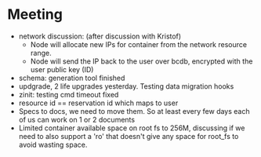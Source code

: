# Meeting
- network discussion: (after discussion with Kristof)
  - Node will allocate new IPs for container from the network resource range.
  - Node will send the IP back to the user over bcdb, encrypted with the user public key (ID)
- schema: generation tool finished
- updgrade, 2 life upgrades yesterday. Testing data migration hooks
- zinit: testing cmd timeout fixed
- resource id == reservation id which maps to user 
- Specs to docs, we need to move them. So at least every few days each of us can work on 1 or 2 documents
- Limited container available space on root fs to 256M, discussing if we need to also support a 'ro' that doesn't give any space for root_fs 
  to avoid wasting space.